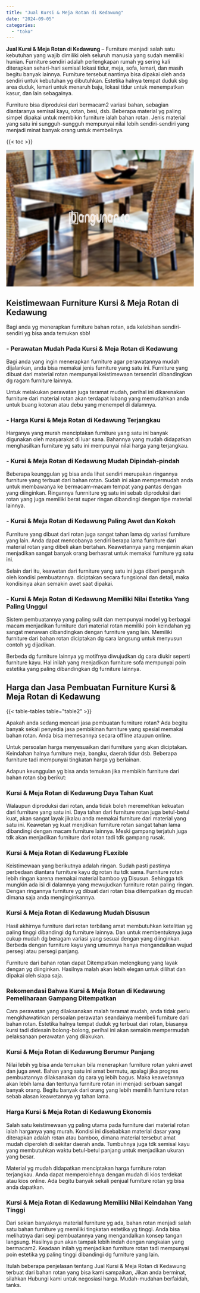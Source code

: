 ```yaml
---
title: "Jual Kursi & Meja Rotan di Kedawung"
date: "2024-09-05"
categories: 
  - "toko"
---
```


**Jual Kursi & Meja Rotan di Kedawung** – Furniture menjadi salah satu kebutuhan yang wajib dimiliki oleh seluruh manusia yang sudah memiliki hunian. Furniture sendiri adalah perlengkapan rumah yg sering kali diterapkan sehari-hari semisal lokasi tidur, meja, sofa, lemari, dan masih begitu banyak lainnya. Furniture tersebut nantinya bisa dipakai oleh anda sendiri untuk kebutuhan yg dibutuhkan. Estetika halnya tempat duduk sbg area duduk, lemari untuk menaruh baju, lokasi tidur untuk menempatkan kasur, dan lain sebagainya.

Furniture bisa diproduksi dari bermacam2 variasi bahan, sebagian diantaranya semisal kayu, rotan, besi, dsb. Beberapa material yg paling simpel dipakai untuk membikin furniture ialah bahan rotan. Jenis material yang satu ini sungguh-sungguh mempunyai nilai lebih sendiri-sendiri yang menjadi minat banyak orang untuk membelinya.

{{< toc >}}

![Jual Kursi & Meja Rotan di Kedawung](/images/kursi-meja-rotan-murah08.png)

## Keistimewaan Furniture Kursi & Meja Rotan di Kedawung

Bagi anda yg menerapkan furniture bahan rotan, ada kelebihan sendiri-sendiri yg bisa anda temukan sbb!

### \- Perawatan Mudah Pada Kursi & Meja Rotan di Kedawung

Bagi anda yang ingin menerapkan furniture agar perawatannya mudah dijalankan, anda bisa memakai jenis furniture yang satu ini. Furniture yang dibuat dari material rotan mempunyai keistimewaan tersendiri dibandingkan dg ragam furniture lainnya.

Untuk melakukan perawatan juga teramat mudah, perihal ini dikarenakan furniture dari material rotan akan terdapat lubang yang memudahkan anda untuk buang kotoran atau debu yang menempel di dalamnya.

### \- Harga Kursi & Meja Rotan di Kedawung Terjangkau

Harganya yang murah menciptakan furniture yang satu ini banyak digunakan oleh masyarakat di luar sana. Bahannya yang mudah didapatkan menghasilkan furniture yg satu ini mempunyai nilai harga yang terjangkau.

### \- Kursi & Meja Rotan di Kedawung Mudah Dipindah-pindah

Beberapa keunggulan yg bisa anda lihat sendiri merupakan ringannya furniture yang terbuat dari bahan rotan. Sudah ini akan mempermudah anda untuk membawanya ke bermacam-macam tempat yang pantas dengan yang diinginkan. Ringannya funrniture yg satu ini sebab diproduksi dari rotan yang juga memiliki berat super ringan dibandingi dengan tipe material lainnya.

### \- Kursi & Meja Rotan di Kedawung Paling Awet dan Kokoh

Furniture yang dibuat dari rotan juga sangat tahan lama dg variasi furniture yang lain. Anda dapat mencobanya sendiri berapa lama furniture dari material rotan yang dibeli akan bertahan. Keawetannya yang menjamin akan menjadikan sangat banyak orang berhasrat untuk memakai furniture yg satu ini.

Selain dari itu, keawetan dari furniture yang satu ini juga diberi pengaruh oleh kondisi pembuatannya. diciptakan secara fungsional dan detail, maka kondisinya akan semakin awet saat dipakai.

### \- Kursi & Meja Rotan di Kedawung Memiliki Nilai Estetika Yang Paling Unggul

Sistem pembuatannya yang paling sulit dan mempunyai model yg berbagai macam menjadikan furniture dari material rotan memiliki poin keindahan yg sangat menawan dibandingkan dengan furniture yang lain. Memiliki furniture dari bahan rotan diciptakan dg cara langsung untuk menyusun contoh yg dijadikan.

Berbeda dg furniture lainnya yg motifnya diwujudkan dg cara diukir seperti furniture kayu. Hal inilah yang menjadikan furniture sofa mempunyai poin estetika yang paling dibandingkan dg furniture lainnya.

## Harga dan Jasa Pembuatan Furniture Kursi & Meja Rotan di Kedawung

{{< table-tables table="table2" >}}

Apakah anda sedang mencari jasa pembuatan furniture rotan? Ada begitu banyak sekali penyedia jasa pembikinan furniture yang spesial memakai bahan rotan. Anda bisa memesannya secara offline ataupun online.

Untuk persoalan harga menyesuaikan dari furniture yang akan diciptakan. Keindahan halnya furniture meja, bangku, daerah tidur dsb. Beberapa furniture tadi mempunyai tingkatan harga yg berlainan.

Adapun keunggulan yg bisa anda temukan jika membikin furniture dari bahan rotan sbg berikut:

### Kursi & Meja Rotan di Kedawung Daya Tahan Kuat

Walaupun diproduksi dari rotan, anda tidak boleh meremehkan kekuatan dari furniture yang satu ini. Daya tahan dari furniture rotan juga betul-betul kuat, akan sangat layak jikalau anda memakai furniture dari material yang satu ini. Keawetan yg kuat menjdikan furniture rotan sangat tahan lama dibandingi dengan macam furniture lainnya. Meski gampang terjatuh juga tdk akan menjadikan furniture dari rotan tadi tdk gampang rusak.

### Kursi & Meja Rotan di Kedawung FLexible

Keistimewaan yang berikutnya adalah ringan. Sudah pasti pastinya perbedaan diantara furniture kayu dg rotan itu tdk sama. Furniture rotan lebih ringan karena memakai material bamboo yg Disusun. Sehingga tdk mungkin ada isi di dalamnya yang mewujudkan furniture rotan paling ringan. Dengan ringannya furniture yg dibuat dari rotan bisa ditempatkan dg mudah dimana saja anda menginginkannya.

### Kursi & Meja Rotan di Kedawung Mudah Disusun

Hasil akhirnya furniture dari rotan terbilang amat membutuhkan ketelitian yg paling tinggi dibandingi dg furniture lainnya. Dan untuk membentuknya juga cukup mudah dg beragam variasi yang sesuai dengan yang diinginkan. Berbeda dengan furniture kayu yang umumnya hanya mengandalkan wujud persegi atau persegi panjang.

Furniture dari bahan rotan dapat Ditempatkan melengkung yang layak dengan yg diinginkan. Hasilnya malah akan lebih elegan untuk dilihat dan dipakai oleh siapa saja.

### Rekomendasi Bahwa Kursi & Meja Rotan di Kedawung Pemeliharaan Gampang Ditempatkan

Cara perawatan yang dilaksanakan malah teramat mudah, anda tidak perlu mengkhawatirkan persoalan perawatan seandainya membeli furniture dari bahan rotan. Estetika halnya tempat duduk yg terbuat dari rotan, biasanya kursi tadi didesain bolong-bolong, perihal ini akan semakin mempermudah pelaksanaan perawatan yang dilakukan.

### Kursi & Meja Rotan di Kedawung Berumur Panjang

Nilai lebih yg bisa anda temukan bila menerapkan furniture rotan yakni awet dan juga awet. Bahan yang satu ini amat bermutu, apalagi jika progres pembuatannya dilaksanakan dg cara yg lebih bagus. Maka keawetannya akan lebih lama dan tentunya furniture rotan ini menjadi serbuan sangat banyak orang. Begitu banyak dari orang yang lebih memilih furniture rotan sebab alasan keawetannya yg tahan lama.

### Harga Kursi & Meja Rotan di Kedawung Ekonomis

Salah satu keistimewaan yg paling utama pada furniture dari material rotan ialah harganya yang murah. Kondisi ini disebabkan material dasar yang diterapkan adalah rotan atau bamboo, dimana material tersebut amat mudah diperoleh di sekitar daerah anda. Tumbuhnya juga tdk semisal kayu yang membutuhkan waktu betul-betul panjang untuk menjadikan ukuran yang besar.

Material yg mudah didapatkan menciptakan harga furniture rotan terjangkau. Anda dapat memperolehnya dengan mudah di kios terdekat atau kios online. Ada begitu banyak sekali penjual furniture rotan yg bisa anda dapatkan.

### Kursi & Meja Rotan di Kedawung Memiliki Nilai Keindahan Yang Tinggi

Dari sekian banyaknya material furniture yg ada, bahan rotan menjadi salah satu bahan furniture yg memiliki tingkatan estetika yg tinggi. Anda bisa melihatnya dari segi pembuatannya yang mengandalkan konsep tangan langsung. Hasilnya pun akan tampak lebih indah dengan rangkaian yang bermacam2. Keadaan inilah yg menjadikan furniture rotan tadi mempunyai poin estetika yg paling tinggi dibandingi dg furniture yang lain.

Itulah beberapa penjelasan tentang Jual Kursi & Meja Rotan di Kedawung terbuat dari bahan rotan yang bisa kami sampaikan, Jikan anda berminat, silahkan Hubungi kami untuk negosiasi harga. Mudah-mudahan berfaidah, tanks.
